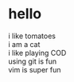 <h1>hello</h1>
i like tomatoes
<br>
i am a cat
<br>
i like playing COD
<br>
using git is fun
<br>
vim is super fun



